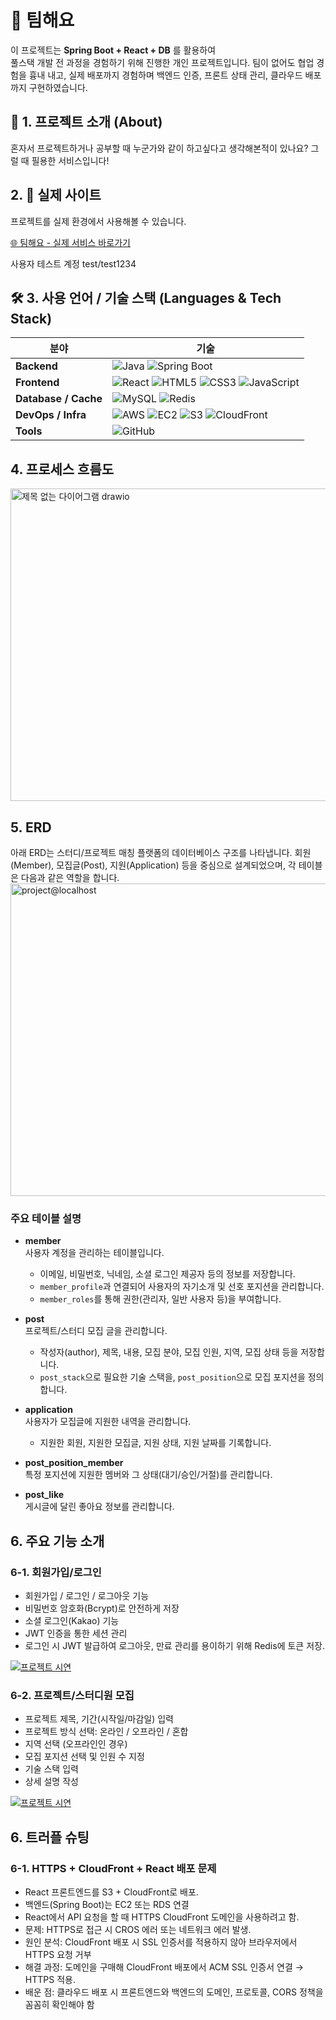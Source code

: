# 👤 팀해요
이 프로젝트는 **Spring Boot + React + DB** 를 활용하여  
풀스택 개발 전 과정을 경험하기 위해 진행한 개인 프로젝트입니다.
팀이 없어도 협업 경험을 흉내 내고, 실제 배포까지 경험하며 백엔드 인증, 프론트 상태 관리, 클라우드 배포까지 구현하였습니다.
## 🚀 1. 프로젝트 소개 (About)
혼자서 프로젝트하거나 공부할 때 누군가와 같이 하고싶다고 생각해본적이 있나요? 그럴 때 필용한 서비스입니다!

## 2. 🔗 실제 사이트
프로젝트를 실제 환경에서 사용해볼 수 있습니다.

[🌐 팀해요 - 실제 서비스 바로가기](https://teamhaeyo.kro.kr/)

사용자 테스트 계정 test/test1234


## 🛠️ 3. 사용 언어 / 기술 스택 (Languages & Tech Stack)
| 분야 | 기술 |
|------|------|
| **Backend** | ![Java](https://img.shields.io/badge/Java-ED8B00?style=for-the-badge&logo=openjdk&logoColor=white) ![Spring Boot](https://img.shields.io/badge/Spring%20Boot-6DB33F?style=for-the-badge&logo=springboot&logoColor=white) |
| **Frontend** | ![React](https://img.shields.io/badge/React-20232A?style=for-the-badge&logo=react&logoColor=61DAFB) ![HTML5](https://img.shields.io/badge/HTML5-E34F26?style=for-the-badge&logo=html5&logoColor=white) ![CSS3](https://img.shields.io/badge/CSS3-1572B6?style=for-the-badge&logo=css3&logoColor=white) ![JavaScript](https://img.shields.io/badge/JavaScript-F7DF1E?style=for-the-badge&logo=javascript&logoColor=black) |
| **Database / Cache** | ![MySQL](https://img.shields.io/badge/MySQL-4479A1?style=for-the-badge&logo=mysql&logoColor=white) ![Redis](https://img.shields.io/badge/Redis-DC382D?style=for-the-badge&logo=redis&logoColor=white) |
| **DevOps / Infra** | ![AWS](https://img.shields.io/badge/AWS-232F3E?style=for-the-badge&logo=amazon-aws&logoColor=white) ![EC2](https://img.shields.io/badge/EC2-FF9900?style=for-the-badge&logo=amazon-aws&logoColor=white) ![S3](https://img.shields.io/badge/S3-569A31?style=for-the-badge&logo=amazon-aws&logoColor=white) ![CloudFront](https://img.shields.io/badge/CloudFront-FF9900?style=for-the-badge&logo=amazon-aws&logoColor=white) |
| **Tools** | ![GitHub](https://img.shields.io/badge/GitHub-181717?style=for-the-badge&logo=github&logoColor=white) |

## 4. 프로세스 흐름도
<img width="800" height="500" alt="제목 없는 다이어그램 drawio" src="https://github.com/user-attachments/assets/a73a3a53-1e1d-4593-a4b4-7ed8804a54a2" />

## 5. ERD
아래 ERD는 스터디/프로젝트 매칭 플랫폼의 데이터베이스 구조를 나타냅니다.
회원(Member), 모집글(Post), 지원(Application) 등을 중심으로 설계되었으며, 각 테이블은 다음과 같은 역할을 합니다.
<img width="800" height="500" alt="project@localhost" src="https://github.com/user-attachments/assets/5f531f3d-9519-4b3a-8944-74e5e43520a5" />
### 주요 테이블 설명
- **member**  
  사용자 계정을 관리하는 테이블입니다.  
  - 이메일, 비밀번호, 닉네임, 소셜 로그인 제공자 등의 정보를 저장합니다.  
  - `member_profile`과 연결되어 사용자의 자기소개 및 선호 포지션을 관리합니다.  
  - `member_roles`를 통해 권한(관리자, 일반 사용자 등)을 부여합니다.  

- **post**  
  프로젝트/스터디 모집 글을 관리합니다.  
  - 작성자(author), 제목, 내용, 모집 분야, 모집 인원, 지역, 모집 상태 등을 저장합니다.  
  - `post_stack`으로 필요한 기술 스택을, `post_position`으로 모집 포지션을 정의합니다.  

- **application**  
  사용자가 모집글에 지원한 내역을 관리합니다.  
  - 지원한 회원, 지원한 모집글, 지원 상태, 지원 날짜를 기록합니다.
    
- **post_position_member**  
  특정 포지션에 지원한 멤버와 그 상태(대기/승인/거절)를 관리합니다.  
- **post_like**  
  게시글에 달린 좋아요 정보를 관리합니다.
  
## 6. 주요 기능 소개
### 6-1. 회원가입/로그인
- 회원가입 / 로그인 / 로그아웃 기능
- 비밀번호 암호화(Bcrypt)로 안전하게 저장
- 소셜 로그인(Kakao) 기능
- JWT 인증을 통한 세션 관리
- 로그인 시 JWT 발급하여 로그아웃, 만료 관리를 용이하기 위해 Redis에 토큰 저장.

[![프로젝트 시연](https://img.youtube.com/vi/ahoGU-vfmzc/0.jpg)](https://www.youtube.com/watch?v=ahoGU-vfmzc)

### 6-2. 프로젝트/스터디원 모집
- 프로젝트 제목, 기간(시작일/마감일) 입력
- 프로젝트 방식 선택: 온라인 / 오프라인 / 혼합
- 지역 선택 (오프라인인 경우)
- 모집 포지션 선택 및 인원 수 지정
- 기술 스택 입력
- 상세 설명 작성
  
[![프로젝트 시연](https://img.youtube.com/vi/P1CJEVxjok4/0.jpg)](https://www.youtube.com/watch?v=P1CJEVxjok4)

## 6. 트러플 슈팅
### 6-1. HTTPS + CloudFront + React 배포 문제
- React 프론트엔드를 S3 + CloudFront로 배포.
- 백엔드(Spring Boot)는 EC2 또는 RDS 연결
- React에서 API 요청을 할 때 HTTPS CloudFront 도메인을 사용하려고 함.
- 문제: HTTPS로 접근 시 CROS 에러 또는 네트워크 에러 발생.
- 원인 분석: CloudFront 배포 시 SSL 인증서를 적용하지 않아 브라우저에서 HTTPS 요청 거부
- 해결 과정: 도메인을 구매해 CloudFront 배포에서 ACM SSL 인증서 연결 → HTTPS 적용.
- 배운 점: 클라우드 배포 시 프론트엔드와 백엔드의 도메인, 프로토콜, CORS 정책을 꼼꼼히 확인해야 함
